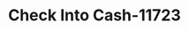 ---
f_zip-code: 31061
f_state-code: GA
title: Check Into Cash-11723
f_phone: 478-454-1076
f_city-only: Milledgeville
f_address: 1835 North Columbia Street Milledgeville
f_location-unique-id: '11723'
slug: check-into-cash-11723
updated-on: '2024-05-30T13:46:58.046Z'
created-on: '2024-05-30T13:36:59.803Z'
published-on: '2024-05-30T13:54:32.469Z'
f_city-state: cms/city/milledgeville-ga.md
f_company: cms/company/check-into-cash.md
f_state: cms/state/georgia.md
layout: '[payday-loan].html'
tags: payday-loan
---